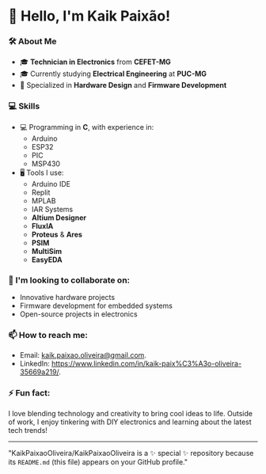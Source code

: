 # 👋 Hello, I'm Kaik Paixão!

### 🛠️ About Me
- 🎓 **Technician in Electronics** from **CEFET-MG**
- 🎓 Currently studying **Electrical Engineering** at **PUC-MG**
- 🔧 Specialized in **Hardware Design** and **Firmware Development**

### 💻 Skills
- 💻 Programming in **C**, with experience in:
  - Arduino
  - ESP32
  - PIC
  - MSP430
- 🖥️ Tools I use:
  - Arduino IDE
  - Replit
  - MPLAB
  - IAR Systems
  - **Altium Designer**
  - **FluxIA**
  - **Proteus** & **Ares**
  - **PSIM**
  - **MultiSim**
  - **EasyEDA**

### 🤝 I'm looking to collaborate on:
- Innovative hardware projects
- Firmware development for embedded systems
- Open-source projects in electronics

### 📫 How to reach me:
- Email: kaik.paixao.oliveira@gmail.com.
- LinkedIn: https://www.linkedin.com/in/kaik-paix%C3%A3o-oliveira-35669a219/.

### ⚡ Fun fact:
I love blending technology and creativity to bring cool ideas to life. Outside of work, I enjoy tinkering with DIY electronics and learning about the latest tech trends!

---

"KaikPaixaoOliveira/KaikPaixaoOliveira is a ✨ special ✨ repository because its `README.md` (this file) appears on your GitHub profile."

